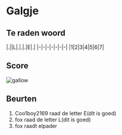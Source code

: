 # Galgje

## Te raden woord

|.||L|.|.|.|E|.|
|-|-|-|-|-|-|-|
|1|2|3|4|5|6|7|

## Score
![gallow](./images/1.png)

## Beurten
1. Coo1boy2169 raad de letter E(dit is goed)
2. fox raad de letter L(dit is goed)
3. fox raadt elpader